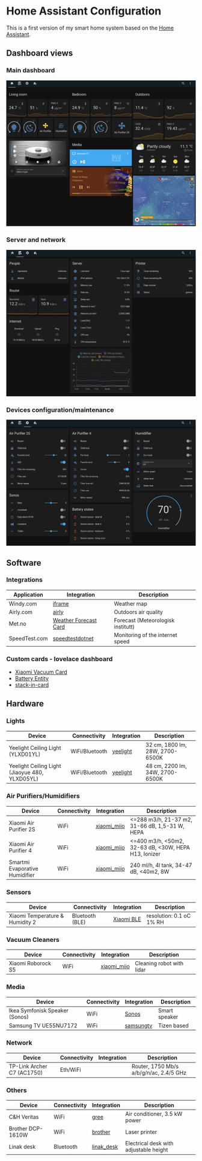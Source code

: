 # Home Assistant Configuration

This is a first version of my smart home system based on the [Home Assistant](https://www.home-assistant.io/).

## Dashboard views

### Main dashboard

![overview](img/lovelace_view_overview.png)

### Server and network

![server](img/lovelace_view_server.png)

### Devices configuration/maintenance

![configuration](img/lovelace_view_configuration.png)

## Software

### Integrations

| Application | Integration | Description |
|---|---|---|
| Windy.com | [iframe](https://www.home-assistant.io/dashboards/iframe/) | Weather map |
| Airly.com | [airly](https://www.home-assistant.io/integrations/airly/) | Outdoors air quality |
| Met.no | [Weather Forecast Card](https://www.home-assistant.io/dashboards/weather-forecast/) | Forecast (Meteorologisk institutt) |
| SpeedTest.com | [speedtestdotnet](https://www.home-assistant.io/integrations/speedtestdotnet/) | Monitoring of the internet speed |

### Custom cards - lovelace dashboard

- [Xiaomi Vacuum Card](https://github.com/benct/lovelace-xiaomi-vacuum-card)
- [Battery Entity](https://github.com/cbulock/lovelace-battery-entity)
- [stack-in-card](https://github.com/custom-cards/stack-in-card)

## Hardware

### Lights

| Device | Connectivity | Integration | Description |
|---|---|---|---|
| Yeelight Ceiling Light (YLXD01YL) | WiFi/Bluetooth | [yeelight](https://www.home-assistant.io/integrations/yeelight/) | 32 cm, 1800 lm, 28W, 2700-6500K |
| Yeelight Ceiling Light (Jiaoyue 480, YLXD05YL) | WiFi/Bluetooth | [yeelight](https://www.home-assistant.io/integrations/yeelight/) | 48 cm, 2200 lm, 34W, 2700-6500K |

### Air Purifiers/Humidifiers

| Device | Connectivity | Integration | Description |
|---|---|---|---|
| Xiaomi Air Purifier 2S | WiFi | [xiaomi_miio](https://www.home-assistant.io/integrations/xiaomi_miio/) | <=288 m3/h, 21-37 m2, 31-66 dB, 1,5-31 W, HEPA |
| Xiaomi Air Purifier 4 | WiFi | [xiaomi_miio](https://www.home-assistant.io/integrations/xiaomi_miio/) | <=400 m3/h, <50m2, 32-63 dB, <30W, HEPA H13, Ionizer |
| Smartmi Evaporative Humidifier | WiFi | [xiaomi_miio](https://www.home-assistant.io/integrations/xiaomi_miio/) | 240 ml/h, 4l tank, 34-47 dB, <40m2, 8W  |

### Sensors

| Device | Connectivity | Integration | Description |
|---|---|---|---|
| Xiaomi Temperature & Humidity 2 | Bluetooth (BLE) | [Xiaomi BLE](https://www.home-assistant.io/integrations/xiaomi_ble/) | resolution: 0.1 oC 1% RH|

### Vacuum Cleaners

| Device | Connectivity | Integration | Description |
|---|---|---|---|
| Xiaomi Roborock S5 | WiFi | [xiaomi_miio](https://www.home-assistant.io/integrations/xiaomi_miio/) | Cleaning robot with lidar |

### Media

| Device | Connectivity | Integration | Description |
|---|---|---|---|
| Ikea Symfonisk Speaker (Sonos) | WiFi | [Sonos](https://www.home-assistant.io/integrations/sonos/) | Smart speaker |
| Samsung TV UE55NU7172 | WiFi | [samsungtv](https://www.home-assistant.io/integrations/samsungtv/) | Tizen based |

### Network

| Device | Connectivity | Integration | Description |
|---|---|---|---|
| TP-Link Archer C7 (AC1750) | Eth/WiFi | | Router, 1750 Mb/s a/b/g/n/ac, 2.4/5 GHz |

### Others

| Device | Connectivity | Integration | Description |
|---|---|---|---|
| C&H Veritas | WiFi | [gree](https://www.home-assistant.io/integrations/gree/) | Air conditioner, 3.5 kW power |
| Brother DCP-1610W | WiFi | [brother](https://www.home-assistant.io/integrations/brother/) | Laser printer |
| Linak desk | Bluetooth | [linak_desk](https://github.com/mdrwiega/linak_desk) | Electrical desk with adjustable height |